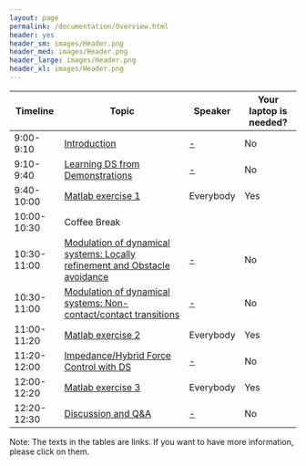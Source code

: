 ```yaml
---
layout: page
permalink: /documentation/Overview.html
header: yes
header_sm: images/Header.png
header_med: images/Header.png
header_large: images/Header.png
header_xl: images/Header.png
--- 	
```


<div class="limiter">
<div class="wrap-table100">
<div class="table100 ver3 m-b-110">
<table data-vertable="ver3">
<thead>
<tr class="row100 head">
<th class="column100 column1" data-column="column1">Timeline</th>
<th class="column100 column1" data-column="column2">Topic</th>
<th class="column100 column3" data-column="column3">Speaker</th>
<th class="column100 column4" data-column="column4">Your laptop is needed?</th>
</tr>
</thead>
<tbody>
<tr class="row100">
<td class="column100 column1" data-column="column1">9:00-9:10</td>
<td class="column100 column2" data-column="column2"> <a href="Introduction.html">Introduction</a> </td>
<td class="column100 column3" data-column="column3"><a href="about.html"> -</a></td>
<td class="column100 column4" data-column="column4">No</td>
</tr>

<tr class="row100">
<td class="column100 column1" data-column="column1">9:10-9:40</td>
<td class="column100 column2" data-column="column2">  <a href="Learning.html">Learning DS from Demonstrations</a> </td>
<td class="column100 column3" data-column="column3"><a href="about.html"> -</a></td>
<td class="column100 column4" data-column="column4">No</td>
</tr>

<tr class="row100">
<td class="column100 column1" data-column="column1">9:40-10:00</td>
<td class="column100 column2" data-column="column2"> <a href="Matlab_1.html">Matlab exercise 1</a>   </td>
<td class="column100 column3" data-column="column3">Everybody</td>
<td class="column100 column4" data-column="column4">Yes</td>
</tr>

<tr class="row100">
<td class="column100 column1" data-column="column1">10:00-10:30</td>
<td class="column100 column2" data-column="column2">Coffee Break</td>
<td class="column100 column3" data-column="column3"></td>
<td class="column100 column4" data-column="column4"></td>
</tr>

<tr class="row100">
<td class="column100 column1" data-column="column1">10:30-11:00</td>
<td class="column100 column2" data-column="column2"><a href="Modulation_obs.html">  Modulation of dynamical systems: Locally refinement and Obstacle avoidance</a></td>
<td class="column100 column3" data-column="column3"><a href="about.html"> -</a></td>
<td class="column100 column4" data-column="column4">No</td>
</tr>

<tr class="row100">
<td class="column100 column1" data-column="column1">10:30-11:00</td>
<td class="column100 column2" data-column="column2"> <a href="Modulation_tran.html"> Modulation of dynamical systems: Non-contact/contact transitions</a> </td>
<td class="column100 column3" data-column="column3"><a href="about.html"> -</a></td>
<td class="column100 column4" data-column="column4">No</td>
</tr>


<tr class="row100">
<td class="column100 column1" data-column="column1">11:00-11:20</td>
<td class="column100 column2" data-column="column2"> <a href="Matlab_2.html">Matlab exercise 2</a>   </td>
<td class="column100 column3" data-column="column3">Everybody</td>
<td class="column100 column4" data-column="column4">Yes</td>
</tr>

<tr class="row100">
<td class="column100 column1" data-column="column1">11:20-12:00</td>
<td class="column100 column2" data-column="column2"><a href="Impedance.html"> Impedance/Hybrid Force Control with DS</a>  </td>
<td class="column100 column3" data-column="column3"><a href="about.html"> -</a></td>
<td class="column100 column4" data-column="column4">No</td>
</tr>

<tr class="row100">
<td class="column100 column1" data-column="column1">12:00-12:20</td>
<td class="column100 column2" data-column="column2"><a href="Matlab_3.html">Matlab exercise 3</a>   </td>
<td class="column100 column3" data-column="column3">Everybody</td>
<td class="column100 column4" data-column="column4">Yes</td>
</tr>


<tr class="row100">
<td class="column100 column1" data-column="column1">12:20-12:30</td>
<td class="column100 column2" data-column="column2"><a href="Discussion.html"> Discussion and Q&A</a>  </td>
<td class="column100 column3" data-column="column3"><a href="about.html"> -</a></td>
<td class="column100 column4" data-column="column4">No</td>
</tr>


</tbody>
</table>
</div>
</div>
</div>


Note: The texts in the tables are links. If you want to have more information, please click on them.

<!--===============================================================================================-->	
<script src="vendor/jquery/jquery-3.2.1.min.js"></script>
<!--===============================================================================================-->
<script src="vendor/bootstrap/js/popper.js"></script>
<script src="vendor/bootstrap/js/bootstrap.min.js"></script>
<!--===============================================================================================-->
<script src="vendor/select2/select2.min.js"></script>
<!--===============================================================================================-->
<script src="js/main.js"></script>